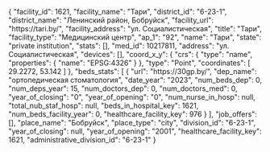 {
    "facility_id": 1621,
    "facility_name": "Тари",
    "district_id": "6-23-1",
    "district_name": "Ленинский район, Бобруйск",
    "facility_url": "https:\/\/tari.by\/",
    "facility_address": "ул. Социалистическая",
    "title": "Тари",
    "facility_type": "Медицинский центр",
    "ap_1": "92",
    "name": "Тари",
    "state": "private institution",
    "stats": [],
    "med_id": 10217811,
    "address": "ул. Социалистическая",
    "devices": [],
    "coord_x_y": {
        "crs": {
            "type": "name",
            "properties": {
                "name": "EPSG:4326"
            }
        },
        "type": "Point",
        "coordinates": [
            29.2272,
            53.142
        ]
    },
    "beds_stats": [
        {
            "url": "https:\/\/30gp.by\/",
            "dep_name": "ортопедическая стоматология",
            "date_year": "2023",
            "num_beds_dep": 0,
            "num_deps_year": 15,
            "num_doctors_dep": 0,
            "num_doctors_med": 0,
            "year_of_closing": "0",
            "year_of_opening": "0",
            "num_nurse_in_hosp": null,
            "total_nub_staf_hosp": null,
            "beds_in_hospital_key": 1621,
            "num_beds_facility_year": 0,
            "healthcare_facility_key": 976
        }
    ],
    "job_offers": [],
    "place_name": "Бобруйск",
    "place_type": "city",
    "division_id": "6-23-1",
    "year_of_closing": null,
    "year_of_opening": "2001",
    "healthcare_facility_key": 1621,
    "administrative_division_id": "6-23-1"
}